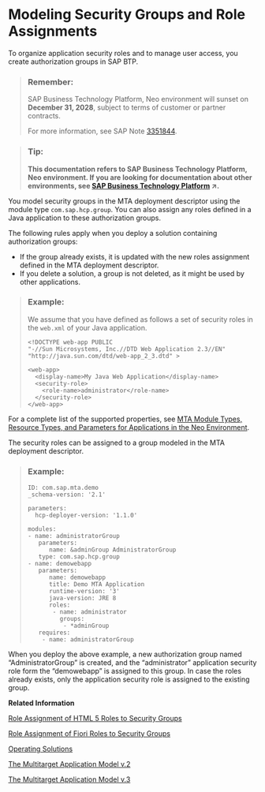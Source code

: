 <!-- loioe3a38548b9c247ed925a5f9b3ecd6f69 -->

# Modeling Security Groups and Role Assignments

To organize application security roles and to manage user access, you create authorization groups in SAP BTP.

> ### Remember:  
> SAP Business Technology Platform, Neo environment will sunset on **December 31, 2028**, subject to terms of customer or partner contracts.
> 
> For more information, see SAP Note [3351844](https://me.sap.com/notes/3351844).

> ### Tip:  
> **This documentation refers to SAP Business Technology Platform, Neo environment. If you are looking for documentation about other environments, see [SAP Business Technology Platform](https://help.sap.com/viewer/65de2977205c403bbc107264b8eccf4b/Cloud/en-US/6a2c1ab5a31b4ed9a2ce17a5329e1dd8.html "SAP Business Technology Platform (SAP BTP) is an integrated offering comprised of four technology portfolios: database and data management, application development and integration, analytics, and intelligent technologies. The platform offers users the ability to turn data into business value, compose end-to-end business processes, and build and extend SAP applications quickly.") :arrow_upper_right:.**

You model security groups in the MTA deployment descriptor using the module type `com.sap.hcp.group`. You can also assign any roles defined in a Java application to these authorization groups.

The following rules apply when you deploy a solution containing authorization groups:

-   If the group already exists, it is updated with the new roles assignment defined in the MTA deployment descriptor.
-   If you delete a solution, a group is not deleted, as it might be used by other applications.

> ### Example:  
> We assume that you have defined as follows a set of security roles in the `web.xml` of your Java application.
> 
> ```
> <!DOCTYPE web-app PUBLIC
> "-//Sun Microsystems, Inc.//DTD Web Application 2.3//EN"
> "http://java.sun.com/dtd/web-app_2_3.dtd" >
>  
> <web-app>
>   <display-name>My Java Web Application</display-name>
>   <security-role>
>     <role-name>administrator</role-name>
>   </security-role> 
> </web-app>
> 
> ```

For a complete list of the supported properties, see [MTA Module Types, Resource Types, and Parameters for Applications in the Neo Environment](mta-module-types-resource-types-and-parameters-for-applications-in-the-neo-environment-f1caa87.md).

The security roles can be assigned to a group modeled in the MTA deployment descriptor.

> ### Example:  
> ```
> ID: com.sap.mta.demo
> _schema-version: '2.1'
> 
> parameters:
>   hcp-deployer-version: '1.1.0'
> 
> modules:
> - name: administratorGroup
>    parameters:
>       name: &adminGroup AdministratorGroup
>    type: com.sap.hcp.group
> - name: demowebapp
>    parameters:
>       name: demowebapp
>       title: Demo MTA Application
>       runtime-version: '3'
>       java-version: JRE 8
>       roles:
>        - name: administrator
>          groups:
>           - *adminGroup
>    requires:
>     - name: administratorGroup
> 
> ```

When you deploy the above example, a new authorization group named “AdministratorGroup” is created, and the “administrator” application security role form the “demowebapp” is assigned to this group. In case the roles already exists, only the application security role is assigned to the existing group.

**Related Information**  


[Role Assignment of HTML 5 Roles to Security Groups](role-assignment-of-html-5-roles-to-security-groups-43edba2.md "You can assign security roles on subscription level for use with HTML5 applications.")

[Role Assignment of Fiori Roles to Security Groups](role-assignment-of-fiori-roles-to-security-groups-6a012da.md "You can assign security roles on subscription level for use with SAP Fiori applications.")

 <?sap-ot O2O class="- topic/link " href="c4f0d850b6ba46089a76d53ab805c9e6.xml" text="" desc="" xtrc="link:3" xtrf="file:/home/builder/src/dita-all/jjq1673438782153/loio9fe952ba277c471bbad80cd40548bb84_en-US/src/content/localization/en-us/e3a38548b9c247ed925a5f9b3ecd6f69.xml" output-class="" current-file="file:/home/builder/tp.net.sf.dita-ot/2.3/plugins/com.elovirta.dita.markdown_1.3.0/xsl/dita2markdownImpl.xsl" ?> 

[Operating Solutions](operating-solutions-2abf7d4.md "You can deploy, update, monitor, and delete a solution.")

[The Multitarget Application Model v.2](http://go.sap.com/documents/2016/06/e2f618e4-757c-0010-82c7-eda71af511fa.html)

[The Multitarget Application Model v.3](https://www.sap.com/documents/2021/09/66d96898-fa7d-0010-bca6-c68f7e60039b.html)


